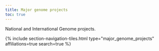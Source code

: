 ```yaml
---
title: Major genome projects
toc: true
---
```


National and International Genome projects.

{% include section-navigation-tiles.html type="major_genome_projects" affiliations=true search=true %} 
